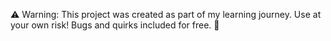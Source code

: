 ⚠️ Warning: This project was created as part of my learning journey. Use at your own risk! Bugs and quirks included for free. 🐛
